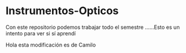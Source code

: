 # Instrumentos-Opticos
Con este repositorio podemos trabajar todo el semestre
......Esto es un intento para ver si sí aprendí

Hola esta modificación es de Camilo 
